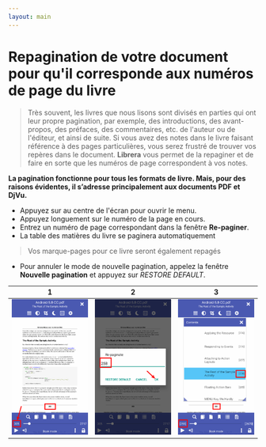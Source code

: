 ```yaml
---
layout: main
---
```


# Repagination de votre document pour qu'il corresponde aux numéros de page du livre

> Très souvent, les livres que nous lisons sont divisés en parties qui ont leur propre pagination, par exemple, des introductions, des avant-propos, des préfaces, des commentaires, etc. de l'auteur ou de l'éditeur, et ainsi de suite. Si vous avez des notes dans le livre faisant référence à des pages particulières, vous serez frustré de trouver vos repères dans le document. **Librera** vous permet de la repaginer et de faire en sorte que les numéros de page correspondent à vos notes.

**La pagination fonctionne pour tous les formats de livre. Mais, pour des raisons évidentes, il s’adresse principalement aux documents PDF et DjVu.**

* Appuyez sur au centre de l'écran pour ouvrir le menu.
* Appuyez longuement sur le numéro de la page en cours.
* Entrez un numéro de page correspondant dans la fenêtre **Re-paginer**.
* La table des matières du livre se paginera automatiquement

> Vos marque-pages pour ce livre seront également repagés

* Pour annuler le mode de nouvelle pagination, appelez la fenêtre **Nouvelle pagination** et appuyez sur _RESTORE DEFAULT_.

|1|2|3|
|-|-|-|
|![](1.png)|![](2.png)|![](3.png)|
